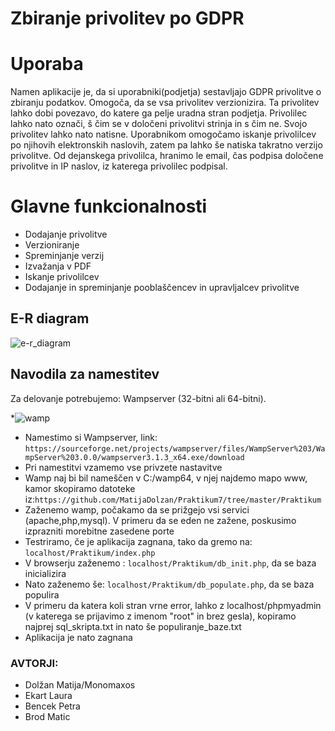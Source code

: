 # Zbiranje privolitev po GDPR
# Uporaba
Namen aplikacije je, da si uporabniki(podjetja) sestavljajo GDPR privolitve o zbiranju podatkov. Omogoča, da se vsa privolitev verzionizira. Ta privolitev lahko dobi povezavo, do katere ga pelje uradna stran podjetja. Privolilec lahko nato označi, š čim se v določeni privolitvi strinja in s čim ne. Svojo privolitev lahko nato natisne. Uporabnikom omogočamo iskanje privolilcev po njihovih elektronskih naslovih, zatem pa lahko še natiska takratno verzijo privolitve. Od dejanskega privolilca, hranimo le email, čas podpisa določene privolitve in IP naslov, iz katerega privolilec podpisal.

# Glavne funkcionalnosti
* Dodajanje privolitve
* Verzioniranje
* Spreminjanje verzij
* Izvažanja v PDF
* Iskanje privolilcev
* Dodajanje in spreminjanje pooblaščencev in upravljalcev privolitve

## E-R diagram
![e-r_diagram](https://user-images.githubusercontent.com/39340999/41291519-3752d570-6e50-11e8-8542-7def768cebc5.png)



## Navodila za namestitev
Za delovanje potrebujemo: Wampserver (32-bitni ali 64-bitni).

*![wamp](https://user-images.githubusercontent.com/39340895/41030763-4fec2602-697f-11e8-9bbe-b4211ddbf92f.png)

* Namestimo si Wampserver, link: `https://sourceforge.net/projects/wampserver/files/WampServer%203/WampServer%203.0.0/wampserver3.1.3_x64.exe/download`
* Pri namestitvi vzamemo vse privzete nastavitve 
* Wamp naj bi bil nameščen v C:/wamp64, v njej najdemo mapo www, kamor skopiramo datoteke iz:`https://github.com/MatijaDolzan/Praktikum7/tree/master/Praktikum`
* Zaženemo wamp, počakamo da se prižgejo vsi servici (apache,php,mysql). V primeru da se eden ne zažene, poskusimo izprazniti morebitne zasedene porte 
* Testriramo, če je aplikacija zagnana, tako da gremo na: `localhost/Praktikum/index.php`
* V browserju zaženemo : `localhost/Praktikum/db_init.php`, da se baza inicializira
* Nato zaženemo še: `localhost/Praktikum/db_populate.php`, da se baza populira
* V primeru da katera koli stran vrne error, lahko z localhost/phpmyadmin (v katerega se prijavimo z imenom "root" in brez gesla), kopiramo najprej sql_skripta.txt in nato še populiranje_baze.txt
* Aplikacija je nato zagnana


### AVTORJI:
* Dolžan Matija/Monomaxos 
* Ekart Laura
* Bencek Petra
* Brod Matic

